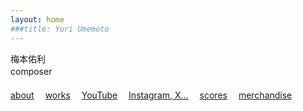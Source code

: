 ```yaml
---
layout: home
###title: Yuri Umemoto
---
```


梅本佑利<br>
composer
　<br>　<br>
[about](/about-me)&emsp;
[works](/works/)&emsp;
[YouTube](https://www.youtube.com/@YuriUmemoto)&emsp;
[Instagram, X...](https://linktr.ee/yuriumemoto)&emsp;
[scores](/scores)&emsp;
[merchandise](https://umemoto.square.site/)

